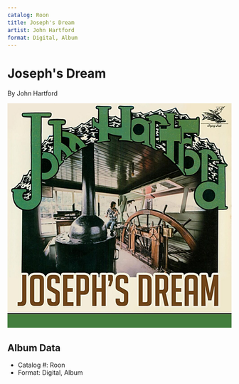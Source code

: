 ```yaml
---
catalog: Roon
title: Joseph's Dream
artist: John Hartford
format: Digital, Album
---
```


# Joseph's Dream

By John Hartford

![](../../assets/albumcovers/John_Hartford-Josephs_Dream.png)

## Album Data

- Catalog #: Roon
- Format: Digital, Album

